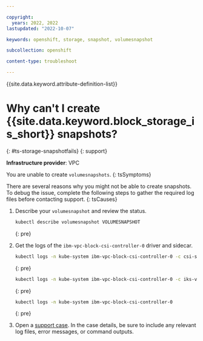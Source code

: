 ```yaml
---

copyright: 
  years: 2022, 2022
lastupdated: "2022-10-07"

keywords: openshift, storage, snapshot, volumesnapshot

subcollection: openshift

content-type: troubleshoot

---
```



{{site.data.keyword.attribute-definition-list}}



# Why can't I create {{site.data.keyword.block_storage_is_short}} snapshots?
{: #ts-storage-snapshotfails}
{: support}

**Infrastructure provider**:
VPC

You are unable to create `volumesnapshots`.
{: tsSymptoms}

There are several reasons why you might not be able to create snapshots. To debug the issue, complete the following steps to gather the required log files before contacting support.
{: tsCauses}


1. Describe your `volumesnapshot` and review the status.
    ```sh
    kubectl describe volumesnapshot VOLUMESNAPSHOT
    ```
    {: pre}

1. Get the logs of the `ibm-vpc-block-csi-controller-0` driver and sidecar.
    ```sh
    kubectl logs -n kube-system ibm-vpc-block-csi-controller-0 -c csi-snapshotter
    ```
    {: pre}
    
    ```sh
    kubectl logs -n kube-system ibm-vpc-block-csi-controller-0 -c iks-vpc-block-driver
    ```
    {: pre}

    ```sh
    kubectl logs -n kube-system ibm-vpc-block-csi-controller-0
    ```
    {: pre}
    
1. Open a [support case](/docs/get-support?topic=get-support-using-avatar). In the case details, be sure to include any relevant log files, error messages, or command outputs.
